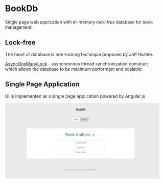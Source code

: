 # BookDb
Single page web application with in-memory lock-free database for book management.

## Lock-free
The heart of database is non-locking technique proposed by Jeff Richter. 

[AsyncOneManyLock](/BookDb/BookDb/Infrastructure/Threading/AsyncOneManyLock.cs) - asynchronous thread synchronization construct which allows the database to be maximum performant and scalable: 

## Single Page Application
UI is implemented as a single page application powered by Angular.js

![](Assets/ss.png?raw=true)
